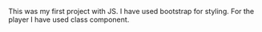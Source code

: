 This was my first project with JS. I have used bootstrap for styling. For the player I have used class component.